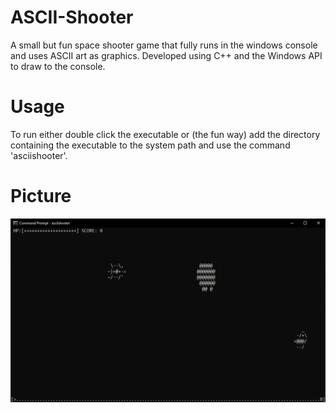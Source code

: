 # ASCII-Shooter
A small but fun space shooter game that fully runs in the windows console and uses ASCII art as graphics. Developed using C++ and the Windows API to draw to the console.
# Usage
To run either double click the executable or (the fun way) add the directory containing the executable to the system path and use the command 'asciishooter'.
# Picture
![ASCII-Shooter](asciishooter.png)
